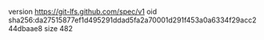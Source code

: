 version https://git-lfs.github.com/spec/v1
oid sha256:da27515877ef1d495291ddad5fa2a70001d291f453a0a6334f29acc244dbaae8
size 482
